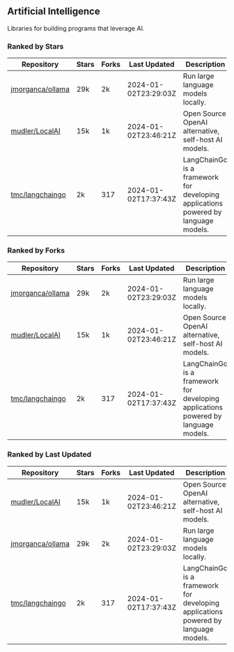 ## Artificial Intelligence

Libraries for building programs that leverage AI.

### Ranked by Stars

| Repository | Stars | Forks | Last Updated | Description | 
|------------|-------|-------|--------------|-------------|
| [jmorganca/ollama](https://github.com/jmorganca/ollama) | 29k | 2k | 2024-01-02T23:29:03Z |  Run large language models locally. |
| [mudler/LocalAI](https://github.com/mudler/LocalAI) | 15k | 1k | 2024-01-02T23:46:21Z |  Open Source OpenAI alternative, self-host AI models. |
| [tmc/langchaingo](https://github.com/tmc/langchaingo) | 2k | 317 | 2024-01-02T17:37:43Z |  LangChainGo is a framework for developing applications powered by language models. |

### Ranked by Forks

| Repository | Stars | Forks | Last Updated | Description | 
|------------|-------|-------|--------------|-------------|
| [jmorganca/ollama](https://github.com/jmorganca/ollama) | 29k | 2k | 2024-01-02T23:29:03Z |  Run large language models locally. |
| [mudler/LocalAI](https://github.com/mudler/LocalAI) | 15k | 1k | 2024-01-02T23:46:21Z |  Open Source OpenAI alternative, self-host AI models. |
| [tmc/langchaingo](https://github.com/tmc/langchaingo) | 2k | 317 | 2024-01-02T17:37:43Z |  LangChainGo is a framework for developing applications powered by language models. |

### Ranked by Last Updated

| Repository | Stars | Forks | Last Updated | Description | 
|------------|-------|-------|--------------|-------------|
| [mudler/LocalAI](https://github.com/mudler/LocalAI) | 15k | 1k | 2024-01-02T23:46:21Z |  Open Source OpenAI alternative, self-host AI models. |
| [jmorganca/ollama](https://github.com/jmorganca/ollama) | 29k | 2k | 2024-01-02T23:29:03Z |  Run large language models locally. |
| [tmc/langchaingo](https://github.com/tmc/langchaingo) | 2k | 317 | 2024-01-02T17:37:43Z |  LangChainGo is a framework for developing applications powered by language models. |


